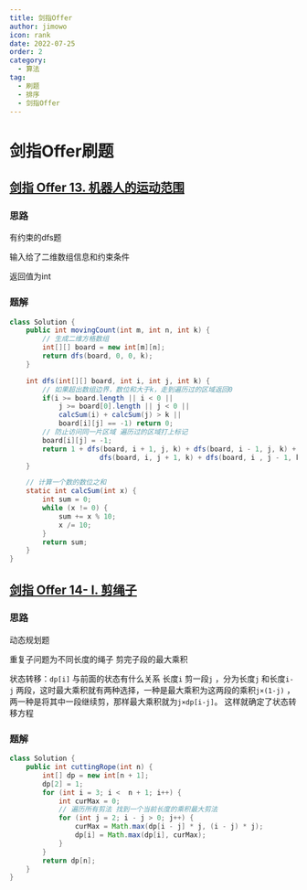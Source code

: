 ```yaml
---
title: 剑指Offer
author: jimowo
icon: rank
date: 2022-07-25
order: 2
category:
  - 算法
tag:
  - 刷题
  - 排序
  - 剑指Offer
---
```


# 剑指Offer刷题

## [剑指 Offer 13. 机器人的运动范围](https://leetcode.cn/problems/ji-qi-ren-de-yun-dong-fan-wei-lcof/)

### 思路

有约束的dfs题 

输入给了二维数组信息和约束条件 

返回值为int

### 题解

```java
class Solution {
    public int movingCount(int m, int n, int k) {
        // 生成二维方格数组
        int[][] board = new int[m][n];
        return dfs(board, 0, 0, k);
    }

    int dfs(int[][] board, int i, int j, int k) {
        // 如果超出数组边界，数位和大于k，走到遍历过的区域返回0
        if(i >= board.length || i < 0 ||
            j >= board[0].length || j < 0 ||
            calcSum(i) + calcSum(j) > k ||
            board[i][j] == -1) return 0;
        // 防止访问同一片区域 遍历过的区域打上标记
        board[i][j] = -1;
        return 1 + dfs(board, i + 1, j, k) + dfs(board, i - 1, j, k) + 
                      dfs(board, i, j + 1, k) + dfs(board, i , j - 1, k);
    }

    // 计算一个数的数位之和
    static int calcSum(int x) {
        int sum = 0;
        while (x != 0) {
            sum += x % 10;
            x /= 10;
        }
        return sum;
    }
}
```

## [剑指 Offer 14- I. 剪绳子](https://leetcode.cn/problems/jian-sheng-zi-lcof/)

### 思路

动态规划题

重复子问题为不同长度的绳子 剪完子段的最大乘积

状态转移：`dp[i]` 与前面的状态有什么关系
长度`i` 剪一段`j` ，分为长度`j` 和长度`i-j` 两段，这时最大乘积就有两种选择，一种是最大乘积为这两段的乘积`j×(1-j)` ，两一种是将其中一段继续剪，那样最大乘积就为`j×dp[i-j]`。
这样就确定了状态转移方程

### 题解

```java
class Solution {
    public int cuttingRope(int n) {
        int[] dp = new int[n + 1];
        dp[2] = 1;
        for (int i = 3; i <  n + 1; i++) {
            int curMax = 0;
            // 遍历所有剪法 找到一个当前长度的乘积最大剪法
            for (int j = 2; i - j > 0; j++) {
                curMax = Math.max(dp[i - j] * j, (i - j) * j);
                dp[i] = Math.max(dp[i], curMax);
            }
        }
        return dp[n];
    }
}
```

